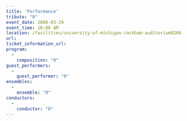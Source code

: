 ```yaml
---
title: 'Performance'
tribute: "0"
event_date: 2000-03-29
event_time: 10:00 AM
location: /facilities/university-of-michigan-rackham-auditorium8206
url: 
ticket_information_url: 
program: 
  -
    composition: "0"
guest_performers: 
  -
    guest_performer: "0"
ensembles: 
  -
    ensemble: "0"
conductors: 
  -
    conductor: "0"
---
```


